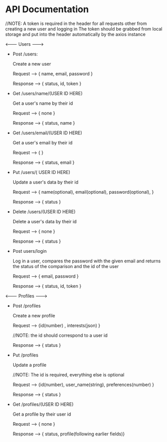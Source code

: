

# API Documentation

//NOTE: A token is required in the header for all requests other from creating a new user and logging in 
        The token should be grabbed from local storage and put into the header automatically by the axios instance

<--- Users --->

- Post /users: 

    Create a new user 

    Request --> { name, email, password }

    Response --> { status, id, token }

- Get /users/name/(USER ID HERE)

    Get a user's name by their id 

    Request --> { none }

    Response --> { status, name }

- Get /users/email/(USER ID HERE)

    Get a user's email by their id 

    Request --> { }

    Response --> { status, email }

- Put /users/( USER ID HERE)

    Update a user's data by their id 

    Request --> { name(optional), email(optional), password(optional), }

    Response --> { status }

- Delete /users/(USER ID HERE)

    Delete a user's data by their id 

    Request --> { none }

    Response --> { status }

- Post users/login

    Log in a user, compares the password with the given email and returns the status of the comparison
    and the id of the user 

    Request --> { email, password }

    Response --> { status, id, token }





<--- Profiles ---> 

- Post /profiles

    Create a new profile 

    Request --> {id(number) , interests(json) }

    //NOTE: the id should correspond to a user id

    Response --> { status }

- Put /profiles

    Update a profile

    //NOTE: The id is required, everything else is optional 

    Request --> {id(number), user_name(string), preferences(number) } 

    Response --> { status }

- Get /profiles/(USER ID HERE)

    Get a profile by their user id 

    Request --> { none }

    Response --> { status, profile(following earlier fields)}

